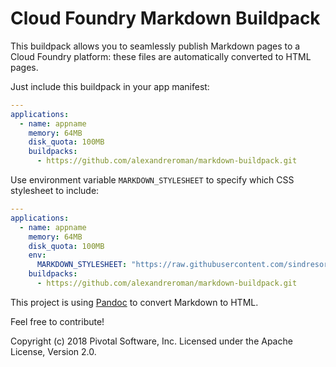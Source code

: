 # Cloud Foundry Markdown Buildpack

This buildpack allows you to seamlessly publish Markdown pages to a
Cloud Foundry platform: these files are automatically converted to HTML pages.

Just include this buildpack in your app manifest:

```yaml
---
applications:
  - name: appname
    memory: 64MB
    disk_quota: 100MB
    buildpacks:
      - https://github.com/alexandreroman/markdown-buildpack.git
```

Use environment variable `MARKDOWN_STYLESHEET` to specify which CSS stylesheet
to include:

```yaml
---
applications:
  - name: appname
    memory: 64MB
    disk_quota: 100MB
    env:
      MARKDOWN_STYLESHEET: "https://raw.githubusercontent.com/sindresorhus/github-markdown-css/gh-pages/github-markdown.css"
    buildpacks:
      - https://github.com/alexandreroman/markdown-buildpack.git
```

This project is using [Pandoc](http://pandoc.org) to convert Markdown to HTML.

Feel free to contribute!

Copyright (c) 2018 Pivotal Software, Inc.
Licensed under the Apache License, Version 2.0.
